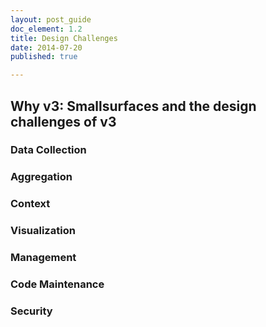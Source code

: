```yaml
---
layout: post_guide
doc_element: 1.2
title: Design Challenges
date: 2014-07-20
published: true

---
```


## Why v3: Smallsurfaces and the design challenges of v3

### Data Collection

### Aggregation

### Context

### Visualization

### Management

### Code Maintenance

### Security
